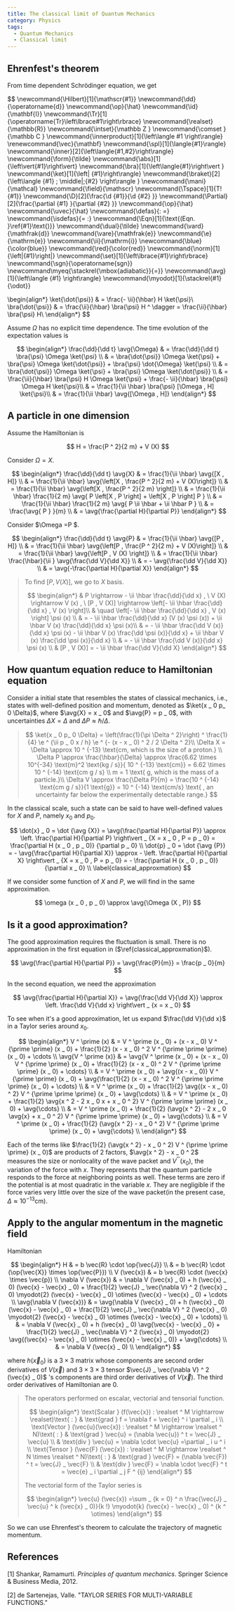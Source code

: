 ```yaml
---
title: The classical limit of Quantum Mechanics
category: Physics
tags:
  - Quantum Mechanics
  - Classical limit
---
```


## Ehrenfest's theorem

From time dependent Schrödinger equation, we get

$$
\newcommand{\Hilbert}[1]{\mathscr{#1}}
\newcommand{\dd}{\operatorname{d}}
\newcommand{\op}{\hat}
\newcommand{\id}{\mathbf{I}}
\newcommand{\Tr}[1]{\operatorname{Tr}\left\lbrace#1\right\rbrace}
\newcommand{\realset}{\mathbb{R}}
\newcommand{\intset}{\mathbb Z }
\newcommand{\comset }{\mathbb C }
\newcommand{\innerproduct}[1]{\left\langle #1 \right\rangle}
\renewcommand{\vec}{\mathbf}
\newcommand{\spl}[1]{\langle{#1}\rangle}
\newcommand{\inner}[2]{\left\langle{#1,#2}\right\rangle}
\newcommand{\form}{\tilde}
\newcommand{\abs}[1]{\left\vert{#1}\right\vert}
\newcommand{\bra}[1]{\left\langle{#1}\right\vert }
\newcommand{\ket}[1]{\left| {#1}\right\rangle}
\newcommand{\braket}[2]{\left\langle {#1} \; \middle|\;{#2} \right\rangle }
\newcommand{\mani}{\mathcal}
\newcommand{\field}{\mathscr}
\newcommand{\Tspace}[1]{T\! {#1}}
\newcommand{\D}[2]{\frac{\d {#1}}{\d {#2} }}
\newcommand{\Partial}[2]{\frac{\partial {#1} }{\partial {#2} }}
\newcommand{\op}{\hat}
\newcommand{\uvec}{\hat}
\newcommand{\defas}{: =}
\newcommand{\isdefas}{= :}
\newcommand{\Eqn}[1]{\text{(Eqn. }\ref{#1}\text{)}}
\newcommand{\dual}{\tilde}
\newcommand{\vard}{\mathfrak{d}}
\newcommand{\vare}{\mathfrak{e}}
\newcommand{\e}{\mathrm{e}}
\newcommand{\ii}{\mathrm{i}}
\newcommand{\blue}{\color{blue}}
\newcommand{\red}{\color{red}}
\newcommand{\norm}[1]{\left\|{#1}\right\|}
\newcommand{\set}[1]{\left\lbrace{#1}\right\rbrace}
\newcommand{\sgn}{\operatorname{sgn}}
\newcommand\myeq{\stackrel{\mbox{adiabatic}}{=}}
\newcommand{\avg}[1]{\left\langle {#1} \right\rangle}
\newcommand{\myodot}[1]{\stackrel{#1}{\odot}}

\begin{align*}
\ket{\dot{\psi}} & = \frac{- \ii}{\hbar} H \ket{\psi}\\
\bra{\dot{\psi}} & = \frac{\ii}{\hbar} \bra{\psi} H ^ \dagger = \frac{\ii}{\hbar} \bra{\psi} H\\
\end{align*}
$$

Assume $\Omega$ has no explicit time dependence. The time evolution of the expectation values is

$$
\begin{align*}
\frac{\dd}{\dd t} \avg{\Omega} & = \frac{\dd}{\dd t} \bra{\psi} \Omega \ket{\psi} \\
& = \bra{\dot{\psi}} \Omega \ket{\psi} + \bra{\psi} \Omega \ket{\dot{\psi}} + \bra{\psi} \dot{\Omega} \ket{\psi} \\
& = \bra{\dot{\psi}} \Omega \ket{\psi} + \bra{\psi} \Omega \ket{\dot{\psi}} \\
& = \frac{\ii}{\hbar} \bra{\psi} H \Omega \ket{\psi} + \frac{- \ii}{\hbar} \bra{\psi} \Omega H \ket{\psi}\\
& = \frac{1}{\ii \hbar} \bra{\psi} [\Omega , H] \ket{\psi}\\
& = \frac{1}{\ii \hbar} \avg{[\Omega , H]}
\end{align*}
$$

## A particle in one dimension

Assume the Hamiltonian is

$$
H = \frac{P ^ 2}{2 m} + V (X)
$$

Consider $\Omega = X$.

$$
\begin{align*}
\frac{\dd}{\dd t} \avg{X} & = \frac{1}{\ii \hbar} \avg{[X , H]} \\
& = \frac{1}{\ii \hbar} \avg{\left[X , \frac{P ^ 2}{2 m} + V (X)\right]} \\
& = \frac{1}{\ii \hbar} \avg{\left[X , \frac{P ^ 2}{2 m} \right]} \\
& = \frac{1}{\ii \hbar} \frac{1}{2 m} \avg{ P \left[X , P \right] + \left[X , P \right] P } \\
& = \frac{1}{\ii \hbar} \frac{1}{2 m} \avg{ P \ii \hbar + \ii \hbar P } \\
& = \frac{\avg{ P } }{m} \\
& = \avg{\frac{\partial H}{\partial P}}
\end{align*}
$$

Consider $\Omega =P $.

$$
\begin{align*}
\frac{\dd}{\dd t} \avg{P} & = \frac{1}{\ii \hbar} \avg{[P , H]} \\
& = \frac{1}{\ii \hbar} \avg{\left[P , \frac{P ^ 2}{2 m} + V (X)\right]} \\
& = \frac{1}{\ii \hbar} \avg{\left[P , V (X) \right]} \\
& = \frac{1}{\ii \hbar} \frac{\hbar}{\ii } \avg{\frac{\dd V}{\dd X}} \\
& = - \avg{\frac{\dd V}{\dd X}} \\
& = \avg{-\frac{\partial H}{\partial X}}
\end{align*}
$$

>To find $[P,V(X)]$, we go to $X$ basis.
>
>$$
>\begin{align*}
>& P \rightarrow - \ii \hbar \frac{\dd}{\dd x} , \ V (X) \rightarrow V (x) , \ [P , V (X)] \rightarrow \left[- \ii \hbar \frac{\dd}{\dd x} , V (x) \right]\\
>& \quad \left[- \ii \hbar \frac{\dd}{\dd x} , V (x) \right] \psi (x) \\
>& = - \ii \hbar \frac{\dd}{\dd x} (V (x) \psi (x)) + \ii \hbar V (x) \frac{\dd}{\dd x} \psi (x)\\
>& = - \ii \hbar \frac{\dd V (x)}{\dd x} \psi (x) - \ii \hbar V (x) \frac{\dd \psi (x)}{\dd x}  + \ii \hbar V (x) \frac{\dd \psi (x)}{\dd x} \\
>& = - \ii \hbar \frac{\dd V (x)}{\dd x} \psi (x) \\
>& [P , V (X)] = - \ii \hbar \frac{\dd V}{\dd X} 
>\end{align*}
>$$
>

## How quantum equation reduce to Hamiltonian equation

Consider a initial state that resembles the states of classical mechanics, i.e., states with well-defined position and momentum, denoted as $\ket{x _ 0 p_ 0 \Delta}$, where $\avg{X} = x _ 0$ and $\avg{P} = p _ 0$, with uncertainties $\Delta X =\Delta$ and $\Delta P \approx \hbar / \Delta$.

>$$
>\ket{x _ 0 p_ 0 \Delta} = \left(\frac{1}{\pi \Delta ^ 2}\right) ^ \frac{1}{4} \e ^ {\ii p _ 0 x / h} \e ^ {- (x - x _ 0) ^ 2 / 2 \Delta ^ 2}\\
>\Delta X = \Delta \approx 10 ^ {-13} \text{cm, which is the size of a proton.} \\
>\Delta P \approx \frac{\hbar}{\Delta} \approx \frac{6.62 \times 10^{-34} \text{m}^2 \text{kg / s}}{ 10 ^ {-13} \text{cm}} = 6.62 \times 10 ^ {-14} \text{cm g / s} \\
>m = 1 \text{ g, which is the mass of a particle.}\\ 
>\Delta V \approx \frac{\Delta P}{m} = \frac{10 ^ {-14} \text{cm g / s}}{1 \text{g}} = 10 ^ {-14} \text{cm/s} \text{ , an uncertainty far below the experimentally detectable range.}
>$$
>

In the classical scale, such a state can be said to have well-defined values for $X$ and $P$, namely $x _ 0$ and $p _ 0$.

$$
\dot{x} _ 0 = \dot {\avg {X}} = \avg{\frac{\partial H}{\partial P}} \approx \left. \frac{\partial H}{\partial P} \right\vert _ {X = x _ 0 , P = p _ 0} = \frac{\partial H (x _ 0 , p _ 0)} {\partial p _ 0} \\
\dot{p} _ 0 = \dot {\avg {P}} = - \avg{\frac{\partial H}{\partial X}} \approx - \left. \frac{\partial H}{\partial X} \right\vert _ {X = x _ 0 , P = p _ 0} = - \frac{\partial H (x _ 0 , p _ 0)} {\partial x _ 0} \\
\label{classical_approxmation}
$$

If we consider some function of $X$ and $P$, we will find in the same approximation.

$$
\omega (x _ 0 , p _ 0) \approx \avg{\Omega (X , P)}
$$

## Is it a good approximation?

The good approximation requires the fluctuation is small. There is no approximation in the first equation in ($\ref{classical_approxmation}$).

$$
\avg{\frac{\partial H}{\partial P}} = \avg{\frac{P}{m}} = \frac{p _ 0}{m}
$$

In the second equation, we need the approximation

$$
\avg{\frac{\partial H}{\partial X}} = \avg{\frac{\dd V}{\dd X}} \approx \left. \frac{\dd V}{\dd x} \right\vert _ {x = x _ 0}
$$

To see when it's a good approximation, let us expand $\frac{\dd V}{\dd x}$ in a Taylor series around $x _ 0$.

$$
\begin{align*}
V ^ \prime (x) & = V ^ \prime (x _ 0) + (x - x _ 0) V ^ {\prime \prime} (x _ 0) + \frac{1}{2} (x - x _ 0) ^ 2 V ^ {\prime \prime \prime} (x _ 0) + \cdots \\
\avg{V ^ \prime (x)} & = \avg{V ^ \prime (x _ 0) + (x - x _ 0) V ^ {\prime \prime} (x _ 0) + \frac{1}{2} (x - x _ 0) ^ 2 V ^ {\prime \prime \prime} (x _ 0) + \cdots} \\
& = V ^ \prime (x _ 0) + \avg{(x - x _ 0)} V ^ {\prime \prime} (x _ 0) + \avg{\frac{1}{2} (x - x _ 0) ^ 2 V ^ {\prime \prime \prime} (x _ 0) + \cdots} \\
& = V ^ \prime (x _ 0) + \frac{1}{2} \avg{(x - x _ 0) ^ 2} V ^ {\prime \prime \prime} (x _ 0) + \avg{\cdots} \\
& = V ^ \prime (x _ 0) + \frac{1}{2} \avg{x ^ 2 - 2 x _ 0 x + x _ 0 ^ 2} V ^ {\prime \prime \prime} (x _ 0) + \avg{\cdots} \\
& = V ^ \prime (x _ 0) + \frac{1}{2} (\avg{x ^ 2} - 2 x _ 0 \avg{x} + x _ 0 ^ 2) V ^ {\prime \prime \prime} (x _ 0) + \avg{\cdots} \\
& = V ^ \prime (x _ 0) + \frac{1}{2} (\avg{x ^ 2} - x _ 0 ^ 2) V ^ {\prime \prime \prime} (x _ 0) + \avg{\cdots} \\
\end{align*}
$$

Each of the terms like $\frac{1}{2} (\avg{x ^ 2} - x _ 0 ^ 2) V ^ {\prime \prime \prime} (x _ 0)$ are products of 2 factors, $\avg{x ^ 2} - x _ 0 ^ 2$ measures the size or nonlocality of the wave packet and $V ^ {\prime \prime \prime} (x _ 0)$, the variation of the force with $x$. They represents that the quantum particle responds to the force at neighboring points as well. These terms are zero if the potential is at most quadratic in the variable $x$. They are negligible if the force varies very little over the size of the wave packet(in the present case, $\Delta \approx 10 ^ {-13} \text{cm}$).

## Apply to the angular momentum in the magnetic field

Hamiltonian

$$
\begin{align*}
H & = b \vec{R} \cdot \op{\vec{J}} \\
& = b \vec{R} \cdot (\op{\vec{X}} \times \op{\vec{P}}) \\
V (\vec{x}) & = b \vec{R} \cdot (\vec{x} \times \vec{p}) \\
\nabla V (\vec{x}) & = \nabla V (\vec{x} _ 0) + h (\vec{x} _ 0) (\vec{x} - \vec{x} _ 0) + \frac{1}{2} \vec{J} _ \vec{\nabla V} ^ 2 (\vec{x} _ 0) \myodot{2} (\vec{x} - \vec{x} _ 0) \otimes (\vec{x} - \vec{x} _ 0) + \cdots \\
\avg{\nabla V (\vec{x})} & = \avg{\nabla V (\vec{x} _ 0) + h (\vec{x} _ 0) (\vec{x} - \vec{x} _ 0) + \frac{1}{2} \vec{J} _ \vec{\nabla V} ^ 2 (\vec{x} _ 0) \myodot{2} (\vec{x} - \vec{x} _ 0) \otimes (\vec{x} - \vec{x} _ 0) + \cdots} \\
& = \nabla V (\vec{x} _ 0) + h (\vec{x} _ 0) \avg{\vec{x} - \vec{x} _ 0} + \frac{1}{2} \vec{J} _ \vec{\nabla V} ^ 2 (\vec{x} _ 0) \myodot{2} \avg{(\vec{x} - \vec{x} _ 0) \otimes (\vec{x} - \vec{x} _ 0)} + \avg{\cdots} \\
& = \nabla V (\vec{x} _ 0) \\
\end{align*}
$$

where $h (\vec{x} _ 0)$ is a $3 \times 3$ matrix whose components are second order derivatives of $V(\vec{x})$ and $3 \times 3 \times 3$ tensor $\vec{J} _ \vec{\nabla V} ^ 2 (\vec{x} _ 0)$ 's components are third order derivatives of $V(\vec{x})$. The third order derivatives of Hamiltonian are $0$.

>The operators performed on escalar, vectorial and tensorial function.
>
>$$
>\begin{align*}
>\text{Scalar } (f(\vec{x}) : \realset ^ M \rightarrow \realset)\text{ : } & \text{grad } f = \nabla f = \vec{e} ^ i \partial _ i \\
>\text{Vector } (\vec{u}(\vec{x}) : \realset ^ M \rightarrow \realset ^ N)\text{ : } & \text{grad } \vec{u} = (\nabla \vec{u}) ^ t = \vec{J} _ \vec{u} \\
>& \text{div } \vec{u} = \nabla \cdot \vec{u} =\partial _ i u ^ i \\
>\text{Tensor } (\vec{F} (\vec{x}) : \realset ^ M \rightarrow \realset ^ N \times \realset ^ N)\text{ : } & \text{grad } \vec{F} = (\nabla \vec{F}) ^ t = \vec{J} _ \vec{F} \\
>& \text{div } \vec{F} = \nabla \cdot \vec{F} ^ t = \vec{e} _ i \partial _ j F ^ {ij}
>\end{align*}
>$$
>
>The vectorial form of the Taylor series is
>
>$$
>\begin{align*}
>\vec{u} (\vec{x}) =\sum _ {k = 0} ^ n \frac{\vec{J} _ \vec{u} ^ k (\vec{x} _ 0)}{k !} \myodot{k} (\vec{x} - \vec{x} _ 0) ^ {k ^ \otimes} 
>\end{align*}
>$$
>

So we can use Ehrenfest's theorem to calculate the trajectory of magnetic momentum.



## References

[1] Shankar, Ramamurti. *Principles of quantum mechanics*. Springer Science & Business Media, 2012.

[2] de Sartenejas, Valle. "TAYLOR SERIES FOR MULTI-VARIABLE FUNCTIONS."